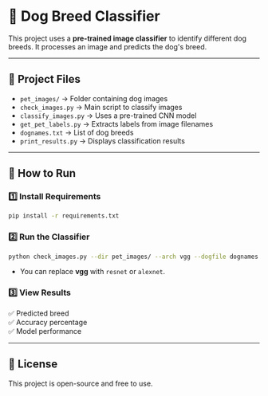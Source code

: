 # 🐶 Dog Breed Classifier  

This project uses a **pre-trained image classifier** to identify different dog breeds. It processes an image and predicts the dog's breed.  

---

## 📂 Project Files  
- `pet_images/` → Folder containing dog images  
- `check_images.py` → Main script to classify images  
- `classify_images.py` → Uses a pre-trained CNN model  
- `get_pet_labels.py` → Extracts labels from image filenames  
- `dognames.txt` → List of dog breeds  
- `print_results.py` → Displays classification results  

---

## 🚀 How to Run  

### **1️⃣ Install Requirements**  
```bash
pip install -r requirements.txt
```

### **2️⃣ Run the Classifier**  
```bash
python check_images.py --dir pet_images/ --arch vgg --dogfile dognames.txt
```
- You can replace **vgg** with `resnet` or `alexnet`.  

### **3️⃣ View Results**  
✅ Predicted breed  
✅ Accuracy percentage  
✅ Model performance  

---

## 📜 License  
This project is open-source and free to use.  
